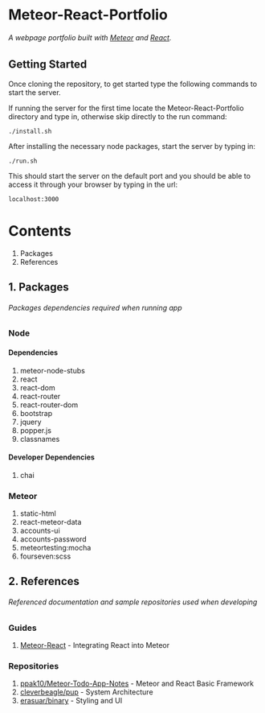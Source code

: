 # Meteor-React-Portfolio
###### A webpage portfolio built with [Meteor](http://meteor.com) and [React](https://reactjs.org/).

## Getting Started
Once cloning the repository, to get started type the following commands to start the server.

If running the server for the first time locate the Meteor-React-Portfolio directory and type in, otherwise skip directly to the run command:
```
./install.sh
```
After installing the necessary node packages, start the server by typing in:
```
./run.sh
```
This should start the server on the default port and you should be able to access it through your browser by typing in the url:
```
localhost:3000
```

# Contents
1. Packages
2. References

## 1. Packages
###### Packages dependencies required when running app

### Node
#### Dependencies
1. meteor-node-stubs
2. react
3. react-dom
4. react-router
5. react-router-dom
6. bootstrap
7. jquery
8. popper.js
9. classnames

#### Developer Dependencies
1. chai

### Meteor
1. static-html
2. react-meteor-data
3. accounts-ui
4. accounts-password
5. meteortesting:mocha
6. fourseven:scss

## 2. References
###### Referenced documentation and sample repositories used when developing

### Guides
1. [Meteor-React](https://guide.meteor.com/react.html) - Integrating React into Meteor

### Repositories
1. [ppak10/Meteor-Todo-App-Notes](https://github.com/ppak10/Meteor-Todo-App-Notes.git) - Meteor and React Basic Framework
2. [cleverbeagle/pup](https://github.com/cleverbeagle/pup.git) - System Architecture
3. [erasuar/binary](https://github.com/erasaur/binary) - Styling and UI
